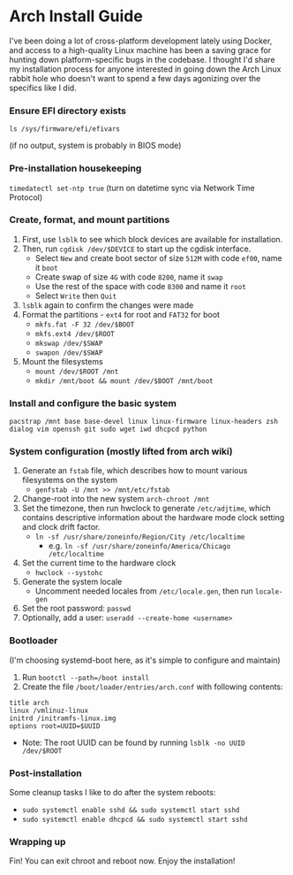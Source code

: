 # Arch Install Guide

I've been doing a lot of cross-platform development lately using Docker, and access to a high-quality Linux machine has been a saving grace for hunting down platform-specific bugs in the codebase. I thought I'd share my installation process for anyone interested in going down the Arch Linux rabbit hole who doesn't want to spend a few days agonizing over the specifics like I did.

### Ensure EFI directory exists

`ls /sys/firmware/efi/efivars`

(if no output, system is probably in BIOS mode)

### Pre-installation housekeeping

`timedatectl set-ntp true` (turn on datetime sync via Network Time Protocol)

### Create, format, and mount partitions

1. First, use `lsblk` to see which block devices are available for installation.
2. Then, run `cgdisk /dev/$DEVICE` to start up the cgdisk interface.
   - Select `New` and create boot sector of size `512M` with code `ef00`, name it `boot`
   - Create swap of size `4G` with code `8200`, name it `swap`
   - Use the rest of the space with code `8300` and name it `root`
   - Select `Write` then `Quit`
3. `lsblk` again to confirm the changes were made
4. Format the partitions - `ext4` for root and `FAT32` for boot
   - `mkfs.fat -F 32 /dev/$BOOT`
   - `mkfs.ext4 /dev/$ROOT`
   - `mkswap /dev/$SWAP`
   - `swapon /dev/$SWAP`
5. Mount the filesystems
   - `mount /dev/$ROOT /mnt`
   - `mkdir /mnt/boot && mount /dev/$BOOT /mnt/boot`

### Install and configure the basic system

`pacstrap /mnt base base-devel linux linux-firmware linux-headers zsh dialog vim openssh git sudo wget iwd dhcpcd python`

### System configuration (mostly lifted from arch wiki)

1. Generate an `fstab` file, which describes how to mount various filesystems on the system
   - `genfstab -U /mnt >> /mnt/etc/fstab`
2. Change-root into the new system `arch-chroot /mnt`
3. Set the timezone, then run hwclock to generate `/etc/adjtime`, which contains descriptive information about the hardware mode clock setting and clock drift factor.
   - `ln -sf /usr/share/zoneinfo/Region/City /etc/localtime`
     - e.g. `ln -sf /usr/share/zoneinfo/America/Chicago /etc/localtime`
4. Set the current time to the hardware clock
   - `hwclock --systohc`
5. Generate the system locale
   - Uncomment needed locales from `/etc/locale.gen`, then run `locale-gen`
5. Set the root password: `passwd`
6. Optionally, add a user: `useradd --create-home <username>`

### Bootloader

(I'm choosing systemd-boot here, as it's simple to configure and maintain)

1. Run `bootctl --path=/boot install`
2. Create the file `/boot/loader/entries/arch.conf` with following contents:

```
title arch
linux /vmlinuz-linux
initrd /initramfs-linux.img
options root=UUID=$UUID
```

- Note: The root UUID can be found by running `lsblk -no UUID /dev/$ROOT`

### Post-installation

Some cleanup tasks I like to do after the system reboots:

- `sudo systemctl enable sshd && sudo systemctl start sshd`
- `sudo systemctl enable dhcpcd && sudo systemctl start sshd`

### Wrapping up

Fin! You can exit chroot and reboot now. Enjoy the installation!
